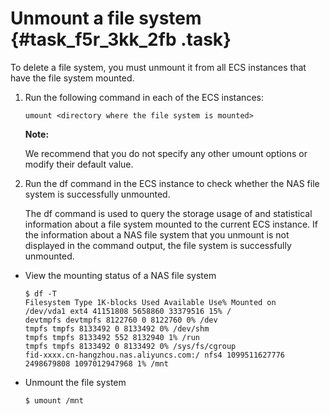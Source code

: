 # Unmount a file system {#task_f5r_3kk_2fb .task}

To delete a file system, you must unmount it from all ECS instances that have the file system mounted.

1.  Run the following command in each of the ECS instances: 

    ```
    umount <directory where the file system is mounted>
    ```

    **Note:** 

    We recommend that you do not specify any other umount options or modify their default value.

2.  Run the df command in the ECS instance to check whether the NAS file system is successfully unmounted. 

    The df command is used to query the storage usage of and statistical information about a file system mounted to the current ECS instance. If the information about a NAS file system that you unmount is not displayed in the command output, the file system is successfully unmounted.


-   View the mounting status of a NAS file system

    ```
    $ df -T
    Filesystem Type 1K-blocks Used Available Use% Mounted on
    /dev/vda1 ext4 41151808 5658860 33379516 15% /
    devtmpfs devtmpfs 8122760 0 8122760 0% /dev
    tmpfs tmpfs 8133492 0 8133492 0% /dev/shm
    tmpfs tmpfs 8133492 552 8132940 1% /run
    tmpfs tmpfs 8133492 0 8133492 0% /sys/fs/cgroup
    fid-xxxx.cn-hangzhou.nas.aliyuncs.com:/ nfs4 1099511627776 2498679808 1097012947968 1% /mnt
    
    ```

-   Unmount the file system

    ```
    $ umount /mnt 
    ```


